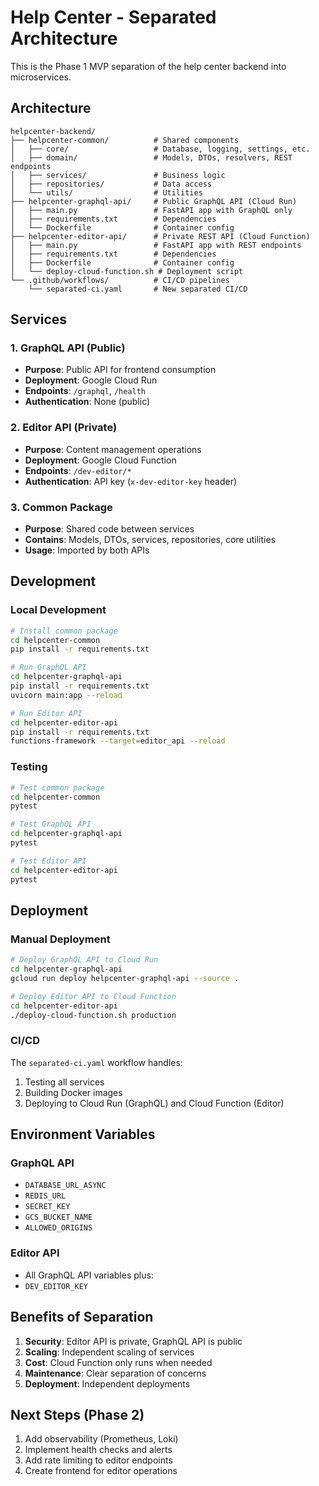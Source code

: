 # Help Center - Separated Architecture

This is the Phase 1 MVP separation of the help center backend into microservices.

## Architecture

```
helpcenter-backend/
├── helpcenter-common/          # Shared components
│   ├── core/                   # Database, logging, settings, etc.
│   ├── domain/                 # Models, DTOs, resolvers, REST endpoints
│   ├── services/               # Business logic
│   ├── repositories/           # Data access
│   └── utils/                  # Utilities
├── helpcenter-graphql-api/     # Public GraphQL API (Cloud Run)
│   ├── main.py                 # FastAPI app with GraphQL only
│   ├── requirements.txt        # Dependencies
│   └── Dockerfile              # Container config
├── helpcenter-editor-api/      # Private REST API (Cloud Function)
│   ├── main.py                 # FastAPI app with REST endpoints
│   ├── requirements.txt        # Dependencies
│   ├── Dockerfile              # Container config
│   └── deploy-cloud-function.sh # Deployment script
└── .github/workflows/          # CI/CD pipelines
    └── separated-ci.yaml       # New separated CI/CD
```

## Services

### 1. GraphQL API (Public)
- **Purpose**: Public API for frontend consumption
- **Deployment**: Google Cloud Run
- **Endpoints**: `/graphql`, `/health`
- **Authentication**: None (public)

### 2. Editor API (Private)
- **Purpose**: Content management operations
- **Deployment**: Google Cloud Function
- **Endpoints**: `/dev-editor/*`
- **Authentication**: API key (`x-dev-editor-key` header)

### 3. Common Package
- **Purpose**: Shared code between services
- **Contains**: Models, DTOs, services, repositories, core utilities
- **Usage**: Imported by both APIs

## Development

### Local Development

```bash
# Install common package
cd helpcenter-common
pip install -r requirements.txt

# Run GraphQL API
cd helpcenter-graphql-api
pip install -r requirements.txt
uvicorn main:app --reload

# Run Editor API
cd helpcenter-editor-api
pip install -r requirements.txt
functions-framework --target=editor_api --reload
```

### Testing

```bash
# Test common package
cd helpcenter-common
pytest

# Test GraphQL API
cd helpcenter-graphql-api
pytest

# Test Editor API
cd helpcenter-editor-api
pytest
```

## Deployment

### Manual Deployment

```bash
# Deploy GraphQL API to Cloud Run
cd helpcenter-graphql-api
gcloud run deploy helpcenter-graphql-api --source .

# Deploy Editor API to Cloud Function
cd helpcenter-editor-api
./deploy-cloud-function.sh production
```

### CI/CD

The `separated-ci.yaml` workflow handles:
1. Testing all services
2. Building Docker images
3. Deploying to Cloud Run (GraphQL) and Cloud Function (Editor)

## Environment Variables

### GraphQL API
- `DATABASE_URL_ASYNC`
- `REDIS_URL`
- `SECRET_KEY`
- `GCS_BUCKET_NAME`
- `ALLOWED_ORIGINS`

### Editor API
- All GraphQL API variables plus:
- `DEV_EDITOR_KEY`

## Benefits of Separation

1. **Security**: Editor API is private, GraphQL API is public
2. **Scaling**: Independent scaling of services
3. **Cost**: Cloud Function only runs when needed
4. **Maintenance**: Clear separation of concerns
5. **Deployment**: Independent deployments

## Next Steps (Phase 2)

1. Add observability (Prometheus, Loki)
2. Implement health checks and alerts
3. Add rate limiting to editor endpoints
4. Create frontend for editor operations
